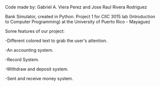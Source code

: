 Code made by: Gabriel A. Viera Perez and Jose Raul Rivera Rodriguez

Bank Simulator, created in Python. 
Project 1 for CIIC 3015 lab (Introduction to Computer Programming) at the University of Puerto Rico - Mayaguez

Some features of our project:

-Different colored text to grab the user's attention.

-An accounting system.

-Record System.

-Withdraw and deposit system.

-Sent and receive money system.
